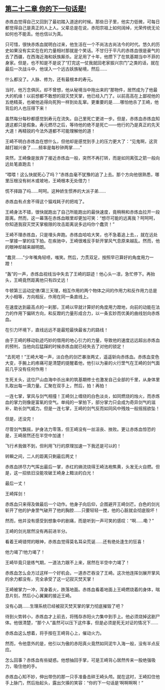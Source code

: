 ## [第二十二章 你的下一句话是!](https://www.xxbiquge.com/11_11207/8824328.html)


  赤炼血觉得自己又回到了最初踏入道途的时候。那些日子里，他实力低微，可每日都觉得自己是真正的人上人。父辈总是在说，赤阳宗祖上如何阔绰，光荣传统无论如何也不能丢。他也信以为真。

  只可惜，很快赤炼血就明白过来，他生活在一个不尚法古尚法今的时代。悠久的历史如果没有实实在在的力量相衬那就是个笑话。不甘归于平凡的赤炼血很是豪气的去了西疆，在西海近海和妖族厮杀。足足用了十年，他攒下了在筑基期当中不菲的身家。但是，也不知是不是说了“打完这一仗我就回老家振兴宗门”之类的话，就在最后一次战斗中，他误入一个远古妖族秘境，然后……

  什么都没了。人脉、修为，还有最根本的寿元。

  当时，他万念俱灰。却不曾想，他从秘境当中拖出来的“那物件，居然成为了他最大的机缘！以前想都不敢想的寂灭焚天掌，他已经入门了。以前高高在上鄙视他的五绝精英，也被他追得向死狗一样到处乱窜。更重要的是……哪怕他杀了王崎，他背后的人也压得下来！

  虽然每分每秒都感觉到寿元在流失。自己里死亡更进一步。但是，赤炼血赤炼血知道这都只是假象。寿元燃尽之后，等待他的绝不是死亡——他行的乃是真正的先天大道！再精锐的今法外道都不可能理解他的道！

  王崎不明白赤炼血在想什么，但他却是感觉到手上的压力更大了：“见鬼啊，这货越打越兴奋了……频率是每秒钟两掌……”

  突然，王崎像是放弃了接近赤炼血一般，突然不再打转，而是如同离弦之箭一般向远处笔直跑去！

  “喂喂！这么快就死心了吗？”赤炼血毫不犹豫的追了上去。那个方向他很熟悉，哪里压根没有树木或坡地，王崎根本无处借力！

  慌不择路了吗……呵呵。这种娇生惯养的大派子弟……

  赤炼血有点舍不得这个猫戏耗子的把戏了。

  王崎身法不错，很快就跑出了自己所能跑出的最快速度，竟稍稍和赤炼血拉开一段距离。然而，这一幕落在赤炼血眼里却更加可笑：“想尽可能的远离我？呵呵呵，你知道我寂灭焚天掌极限的攻击距离说多远吗你个蠢货！”

  王崎不理赤炼血，只是埋头奔跑。赤炼血哈哈大笑，也不急着追上去，，就在远处一掌接一掌的往下拍。在疾驰中，王崎很难反手斩开掌风气息原来越乱。然而，他的眼神却越来越明朗。

  “蠢货……”少年嘴角轻啧，嗤笑。然后，力贯双足，按照早已算好的角度用力一蹬！

  “轰”的一声，赤炼血视线当中失去了王崎的踪迹！他心头一凛，急忙停下。再抬头，王崎竟然距离他只有四丈远！

  牛顿第三运动定律/第三天理，相互作用的两个物体之间的作用力和反作用力总是大小相等，方向相反，作用在同一条直线上。

  在速度达到最高点的一刹那，王崎以早就计算好的角度用力蹬地，向前的动能在法力的作用下偏转方向，和反蹬的力量形成合力，以一条玄妙而优美的曲线划向赤炼血。

  在引力环境下，直线远远不是最短最快最省力的路线！

  由于王崎的移动轨迹巧妙的借用的地心引力的力量，导致他的速度远远超出赤炼血的预判，当他向后猛蹿的时候赤炼血就已经失去了对他的锁定！

  “去死吧！”王崎大喝一声，淡白色的剑芒暴涨两丈，遥遥斩向赤炼血。赤炼血变色大变，手腕上的疼痛可是清楚的提醒着他，他引以为豪的火行罡气在王崎的剑气面前几乎没有任何作用！

  生死关头，这位尸山血海中杀出来的筑基期修士也激发自己全部的千里，从身体里扎取出每一滴力量。汇聚在双手上，然后，拍！再拍！

  一连七掌，掌风与剑气相撞！王崎剑上缠绕的白色淡炎，如同燃烧的烛火，而赤炼血的掌力则像是富氧的空气。单纯的一掌拍下，部分掌力只会成为奇异剑气的滋补，助长剑气威力。但是一连七掌，王崎的剑气反而如同风中残烛一般摇摇欲坠！

  但是，还没完！

  尽管剑气飘摇，护身法力零落，但王崎没有一丝沮丧、挫败。更让赤炼血惊恐的是，王崎居然还在半空中加速！

  飞行术我做不到，但利用飞行的原理加速一下我还是可以的！

  转瞬之间，二人的距离只剩最后两丈！

  赤炼血拼尽力气挥出最后一掌，赤红的熵流烧得王崎法袍焦黄，头发无火自燃。但是，这一招依旧没能攻破王崎身上黯淡的白光！

  最后一丈！

  王崎挥剑！

  赤炼血只来得及做最后一个动作。他身子向后仰，企图避开王崎剑芒。白色的剑光斩开了他的护身罡气破开了他的胸腔……只要轻轻一搅，他的心脏就会彻底毁坏！

  然而，他并没有感受到想象中的剧痛，而是听到一声可笑的感叹：“啊……嘞？”

  王崎的剑光居然没有再前进半分。

  看着王崎错愕的眼神，赤炼血觉得莫名耳朵荒诞……还有绝处逢生的狂喜！

  他力竭了!他力竭了！

  王崎毕竟只是练气期，一道法力跟不上来，居然在半空中力竭了！

  赤炼血怎么会方过这样一个好机会。一道赤芒吞没了王崎。这次他连挥剑展开掌风的余力都没有，完全承受了这一记寂灭焚天掌！

  王崎被掌力一冲，浑身着火，跌落地面。赤炼血看着地面上王崎燃烧着的身体，喘息片刻，然后小心翼翼的接近王崎。

  没有心跳……生理系统已经被寂灭焚天掌的掌力彻底摧毁了吧？

  待到火势转小，赤炼血才上前去，将残存赤阳火力集中到手上。他必须烧掉这剧尸体。他很清楚，“那个人”虽然可以压下这件事，但是必须是死无对证的情况下……

  赤炼血这么想着，将手按在王崎背心上，催动火力。

  然而，令他意外的是，他引以为傲的赤阳真火竟然如同泥牛入海一般，没有半点反应。

  怎么回事？赤炼血有些疑惑。他想抽回手掌，可是王崎背心居然传来一股绝强吸力，吸住他的手。

  赤炼血心知不妙，伸出带伤的那一只手准备击碎王崎头颅。就在这时，王崎扣住他手上脉门，然后抬起头，露出欠揍的笑容：“你的下一句话是‘啊啊啊啊！”

